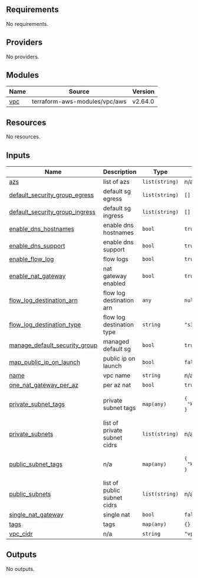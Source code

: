 <!-- BEGIN_TF_DOCS -->
## Requirements

No requirements.

## Providers

No providers.

## Modules

| Name | Source | Version |
|------|--------|---------|
| <a name="module_vpc"></a> [vpc](#module\_vpc) | terraform-aws-modules/vpc/aws | v2.64.0 |

## Resources

No resources.

## Inputs

| Name | Description | Type | Default | Required |
|------|-------------|------|---------|:--------:|
| <a name="input_azs"></a> [azs](#input\_azs) | list of azs | `list(string)` | n/a | yes |
| <a name="input_default_security_group_egress"></a> [default\_security\_group\_egress](#input\_default\_security\_group\_egress) | default sg egress | `list(string)` | `[]` | no |
| <a name="input_default_security_group_ingress"></a> [default\_security\_group\_ingress](#input\_default\_security\_group\_ingress) | default sg ingress | `list(string)` | `[]` | no |
| <a name="input_enable_dns_hostnames"></a> [enable\_dns\_hostnames](#input\_enable\_dns\_hostnames) | enable dns hostnames | `bool` | `true` | no |
| <a name="input_enable_dns_support"></a> [enable\_dns\_support](#input\_enable\_dns\_support) | enable dns support | `bool` | `true` | no |
| <a name="input_enable_flow_log"></a> [enable\_flow\_log](#input\_enable\_flow\_log) | flow logs | `bool` | `true` | no |
| <a name="input_enable_nat_gateway"></a> [enable\_nat\_gateway](#input\_enable\_nat\_gateway) | nat gateway enabled | `bool` | `true` | no |
| <a name="input_flow_log_destination_arn"></a> [flow\_log\_destination\_arn](#input\_flow\_log\_destination\_arn) | flow log destination arn | `any` | `null` | no |
| <a name="input_flow_log_destination_type"></a> [flow\_log\_destination\_type](#input\_flow\_log\_destination\_type) | flow log destination type | `string` | `"s3"` | no |
| <a name="input_manage_default_security_group"></a> [manage\_default\_security\_group](#input\_manage\_default\_security\_group) | managed default sg | `bool` | `true` | no |
| <a name="input_map_public_ip_on_launch"></a> [map\_public\_ip\_on\_launch](#input\_map\_public\_ip\_on\_launch) | public ip on launch | `bool` | `false` | no |
| <a name="input_name"></a> [name](#input\_name) | vpc name | `string` | n/a | yes |
| <a name="input_one_nat_gateway_per_az"></a> [one\_nat\_gateway\_per\_az](#input\_one\_nat\_gateway\_per\_az) | per az nat | `bool` | `true` | no |
| <a name="input_private_subnet_tags"></a> [private\_subnet\_tags](#input\_private\_subnet\_tags) | private subnet tags | `map(any)` | <pre>{<br>  "kubernetes.io/role/internal-elb": 1<br>}</pre> | no |
| <a name="input_private_subnets"></a> [private\_subnets](#input\_private\_subnets) | list of private subnet cidrs | `list(string)` | n/a | yes |
| <a name="input_public_subnet_tags"></a> [public\_subnet\_tags](#input\_public\_subnet\_tags) | n/a | `map(any)` | <pre>{<br>  "kubernetes.io/role/elb": 1<br>}</pre> | no |
| <a name="input_public_subnets"></a> [public\_subnets](#input\_public\_subnets) | list of public subnet cidrs | `list(string)` | n/a | yes |
| <a name="input_single_nat_gateway"></a> [single\_nat\_gateway](#input\_single\_nat\_gateway) | single nat | `bool` | `false` | no |
| <a name="input_tags"></a> [tags](#input\_tags) | tags | `map(any)` | `{}` | no |
| <a name="input_vpc_cidr"></a> [vpc\_cidr](#input\_vpc\_cidr) | n/a | `string` | `"vpc cidr"` | no |

## Outputs

No outputs.
<!-- END_TF_DOCS -->